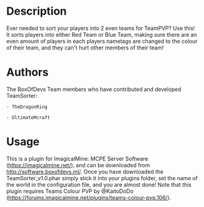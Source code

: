 Description
============
Ever needed to sort your players into 2 even teams for TeamPVP? Use this! It sorts players into either Red Team or Blue Team, making sure there are an even amount of players in each players nametags are changed to the colour of their team, and they can't hurt other members of their team!

Authors
========
The BoxOfDevs Team members who have contributed and developed TeamSorter:

    - TheDragonRing

    - UltimateMcraft

Usage
======
This is a plugin for ImagicalMine: MCPE Server Software (https://imagicalmine.net/), and can be downloaded from http://software.boxofdevs.ml/. Once you have downloaded the TeamSorter_v1.0.phar simply stick it into your plugins folder, set the name of the world in the configuration file, and you are almost done! Note that this plugin requires Teams Colour PVP by @KaitoDoDo (https://forums.imagicalmine.net/plugins/teams-colour-pvp.106/).
